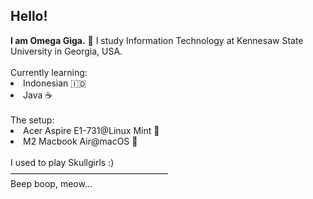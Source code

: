 <h2>Hello!</h2>
<strong>I am Omega Giga.</strong> 🤖 I study Information Technology at Kennesaw State University in Georgia, USA.
<br><br>
Currently learning:
<li>Indonesian 🇮🇩</li>
<li>Java ☕</li>
<br>
The setup:
<li>Acer Aspire E1-731@Linux Mint 🍭</li>
<li>M2 Macbook Air@macOS 🍎</li>
<br>
I used to play Skullgirls :)
<br>
——————————————————
<br>Beep boop, meow...
<!---
OmegaGiga/OmegaGiga is a ✨ special ✨ repository because its `README.md` (this file) appears on your GitHub profile.
You can click the Preview link to take a look at your changes.
--->
